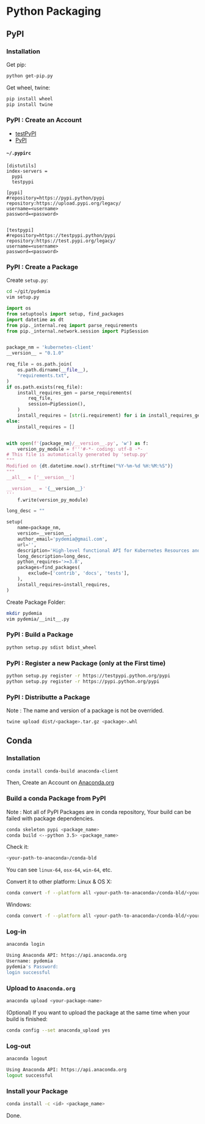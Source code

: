 # Python Packaging

## PyPI

### Installation

Get pip:
```sh
python get-pip.py
```

Get wheel, twine:
```sh
pip install wheel
pip install twine
```


### PyPI : Create an Account

* [testPyPI](https://testpypi.python.org/pypi)
* [PyPI](https://pypi.python.org/pypi)

#### `~/.pypirc`

```vim
[distutils]
index-servers =
  pypi
  testpypi

[pypi]
#repository=https://pypi.python/pypi
repository:https://upload.pypi.org/legacy/
username=<username>
password=<password>


[testpypi]
#repository=https://testpypi.python/pypi
repository:https://test.pypi.org/legacy/
username=<username>
password=<password>
```


### PyPI : Create a Package

Create `setup.py`:

```sh
cd ~/git/pydemia
vim setup.py

```

```py
import os
from setuptools import setup, find_packages
import datetime as dt
from pip._internal.req import parse_requirements
from pip._internal.network.session import PipSession


package_nm = 'kubernetes-client'
__version__ = "0.1.0"

req_file = os.path.join(
    os.path.dirname(__file__),
    "requirements.txt",
)
if os.path.exists(req_file):
    install_requires_gen = parse_requirements(
        req_file,
        session=PipSession(),
    )
    install_requires = [str(i.requirement) for i in install_requires_gen]
else:
    install_requires = []


with open(f'{package_nm}/__version__.py', 'w') as f:
    version_py_module = f'''#-*- coding: utf-8 -*-
# This file is automatically generated by 'setup.py'
"""
Modified on {dt.datetime.now().strftime("%Y-%m-%d %H:%M:%S")}
"""
__all__ = ['__version__']

__version__ = '{__version__}'
'''
    f.write(version_py_module)

long_desc = ""

setup(
    name=package_nm,
    version=__version__,
    author_email='pydemia@gmail.com',
    url='',
    description='High-level functional API for Kubernetes Resources and 3rd party CRDs, based on the official kubernetes-client, and more.',
    long_description=long_desc,
    python_requires='>=3.8',
    packages=find_packages(
        exclude=['contrib', 'docs', 'tests'],
    ),
    install_requires=install_requires,
)

```

Create Package Folder:

```sh
mkdir pydemia
vim pydemia/__init__.py
```


### PyPI : Build a Package

```sh
python setup.py sdist bdist_wheel
```


### PyPI : Register a new Package (only at the First time)

```sh
python setup.py register -r https://testpypi.python.org/pypi
python setup.py register -r https://pypi.python.org/pypi
```


### PyPI : Distributte a Package

Note : The name and version of a package is not be overrided.
```sh
twine upload dist/<package>.tar.gz <package>.whl
```

## Conda

### Installation

```sh
conda install conda-build anaconda-client
```
Then, Create an Account on [Anaconda.org](https://anaconda.org)

### Build a conda Package from PyPI

Note : Not all of PyPI Packages are in conda repository, Your build can be failed with package dependencies.
```sh
conda skeleton pypi <package_name>
conda build <--python 3.5> <package_name>
```
Check it:
```sh
<your-path-to-anaconda>/conda-bld
```
You can see `linux-64`, `osx-64`, `win-64`, etc.

Convert it to other platform:
Linux & OS X:
```sh
conda convert -f --platform all <your-path-to-anaconda>/conda-bld/<your-os>/<your-package-file> -o <outputdir>/
```
Windows:
```sh
conda convert -f --platform all <your-path-to-anaconda>/conda-bld/<your-os>/<your-package-file> -o <outputdir>\
```




### Log-in
```sh
anaconda login

Using Anaconda API: https://api.anaconda.org
Username: pydemia
pydemia's Password: 
login successful

```

### Upload to `Anaconda.org`

```sh
anaconda upload <your-package-name>
```

(Optional) If you want to upload the package at the same time when your build is finished:
```sh
conda config --set anaconda_upload yes
```

### Log-out
```sh
anaconda logout

Using Anaconda API: https://api.anaconda.org
logout successful

```

### Install your Package

```sh
conda install -c <id> <package_name>
```
Done.
